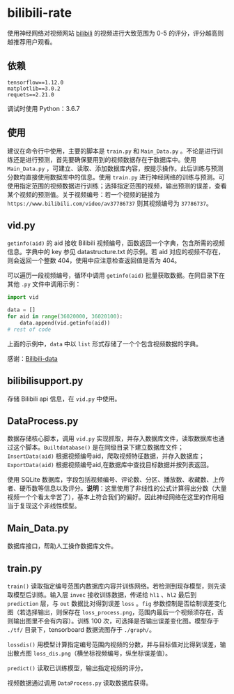 # bilibili-rate

使用神经网络对视频网站 [bilibili](https://www.bilibili.com) 的视频进行大致范围为 0-5 的评分，评分越高则越推荐用户观看。

## 依赖

```
tensorflow==1.12.0
matplotlib==3.0.2
requets==2.21.0
```

调试时使用 Python：3.6.7

## 使用

建议在命令行中使用，主要的脚本是 `train.py` 和 `Main_Data.py` 。不论是进行训练还是进行预测，首先要确保要用到的视频数据存在于数据库中。使用 `Main_Data.py` ，可建立、读取、添加数据库内容，按提示操作。此后训练与预测分数均直接使用数据库中的信息。使用 `train.py` 进行神经网络的训练与预测。可使用指定范围的视频数据进行训练；选择指定范围的视频，输出预测的误差，查看某个视频的预测值。关于视频编号：若一个视频的链接为 `https://www.bilibili.com/video/av37786737` 则其视频编号为 `37786737`。

## vid.py

`getinfo(aid)` 的 aid 接收 Bilibili 视频编号，函数返回一个字典，包含所需的视频信息。字典中的 key 参见 datastructure.txt 的示例。若 aid 对应的视频不存在，则会返回一个整数 404，使用中应注意检查返回值是否为 404。

可以遍历一段视频编号，循环中调用 `getinfo(aid)` 批量获取数据。在同目录下在其他 `.py` 文件中调用示例：

```python
import vid

data = []
for aid in range(36020000, 36020100):
    data.append(vid.getinfo(aid))
# rest of code
```

上面的示例中，`data` 中以 `list` 形式存储了一个个包含视频数据的字典。

感谢：[Bilibili-data](https://github.com/FQrabbit/bilibili-data)

## bilibilisupport.py

存储 Bilibili api 信息，在 `vid.py` 中使用。

## DataProcess.py

数据存储核心脚本，调用 `vid.py` 实现抓取，并存入数据库文件，读取数据库也通过这个脚本。`Builtdatabase()` 是在同级目录下建立数据库文件；`InsertData(aid)` 根据视频编号aid，爬取视频特征数据，并存入数据库；`ExportData(aid)` 根据视频编号aid,在数据库中查找目标数据并按列表返回。

使用 SQLite 数据库，字段包括视频编号、评论数、分区、播放数、收藏数、上传者、硬币数等信息以及评分。**说明**：这里使用了非线性的公式计算得出分数（大量视频一个个看太辛苦了），基本上符合我们的偏好。因此神经网络在这里的作用相当于复现这个非线性模型。

## Main_Data.py

数据库接口，帮助人工操作数据库文件。

## train.py

`train()` 读取指定编号范围内数据库内容并训练网络。若检测到现存模型，则先读取模型后训练。输入层 `invec` 接收训练数据，传递给 `hl1` 、`hl2` 最后到 `prediction` 层，与 `out` 数据比对得到误差 `loss` 。`fig` 参数控制是否绘制误差变化图（若选择输出，则保存在 `loss_process.png`，范围内最后一个视频须存在，否则输出图里不会有内容）。训练 100 次，可选择是否输出误差变化图。模型存于 `./tf/` 目录下，tensorboard 数据流图存于 `./graph/`。

`lossdis()` 用模型计算指定编号范围内视频的分数，并与目标值对比得到误差，输出散点图 `loss_dis.png`（横坐标视频编号，纵坐标误差值）。

`predict()` 读取已训练模型，输出指定视频的评分。

视频数据通过调用 `DataProcess.py` 读取数据库获得。
